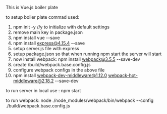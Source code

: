This is Vue.js boiler plate


to setup boiler plate commad used:
1. npm init -y    //y to initialize with default settings
2. remove main key in package.json
3. npm install vue --save
4. npm install express@4.15.4 --save
5. setup server.js file with express
6. setup package.json so that when running npm start the server will start
7. now install webpack: npm install webpack@3.5.5 --save-dev
8. create /build/webpack.base.config.js
9. configure webpack configs in the above file
10. npm install webpack-dev-middleware@1.12.0 webpack-hot-middleware@2.18.2 --save-dev


to run server in local use : npm start

to run webpack: node ./node_modules/webpack/bin/webpack --config ./build/webpack.base.config.js


